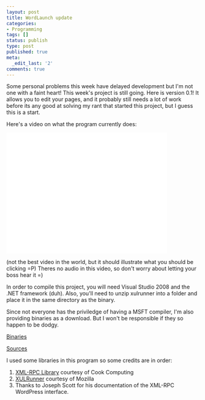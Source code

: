 ```yaml
---
layout: post
title: WordLaunch update
categories:
- Programming
tags: []
status: publish
type: post
published: true
meta:
  _edit_last: '2'
comments: true
---
```

Some personal problems this week have delayed development but I'm not one with a faint heart! This week's project is still going. Here is version 0.1! It allows you to edit your pages, and it probably still needs a lot of work before its any good at solving my rant that started this project, but I guess this is a start.

Here's a video on what the program currently does:

<iframe width="420" height="315" src="//www.youtube.com/embed/aZBICw5YjeY" frameborder="0" allowfullscreen></iframe>

(not the best video in the world, but it should illustrate what you should be clicking =P)
Theres no audio in this video, so don't worry about letting your boss hear it =)

In order to compile this project, you will need Visual Studio 2008 and the .NET framework (duh). Also, you'll need to unzip xulrunner into a folder and place it in the same directory as the binary.

Since not everyone has the priviledge of having a MSFT compiler, I'm also providing binaries as a download. But I won't be responsible if they so happen to be dodgy.

<a href="http://labs.astrobunny.net/downloads/WordLaunch_0.1.bin.zip">Binaries</a>

<a href="http://labs.astrobunny.net/downloads/WordLaunch_0.1.bin.src">Sources</a>

I used some libraries in this program so some credits are in order:
1. <a href="http://www.xml-rpc.net/">XML-RPC Library</a> courtesy of Cook Computing
2. <a href="https://developer.mozilla.org/en/XULRunner">XULRunner</a> courtesy of Mozilla
3. Thanks to Joseph Scott for his documentation of the XML-RPC WordPress interface.
